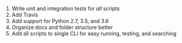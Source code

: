 1.  Write unit and integration tests for *all* scripts
2.  Add Travis
3.  Add support for Python 2.7, 3.5, and 3.6
4.  Organize docs and folder structure better
5.  Add all scripts to single CLI for easy running, testing, and searching
